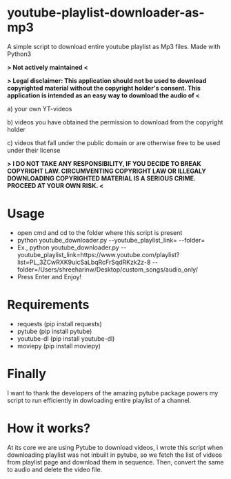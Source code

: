 
# youtube-playlist-downloader-as-mp3
A simple script to download entire youtube playlist as Mp3 files.
Made with Python3

**> Not actively maintained <**

**> Legal disclaimer: This application should not be used to download copyrighted material without the copyright holder's consent. This application is intended as an easy way to download the audio of <**

a) your own YT-videos

b) videos you have obtained the permission to download from the copyright holder

c) videos that fall under the public domain or are otherwise free to be used under their license

**> I DO NOT TAKE ANY RESPONSIBILITY, IF YOU DECIDE TO BREAK COPYRIGHT LAW. CIRCUMVENTING COPYRIGHT LAW OR ILLEGALY DOWNLOADING COPYRIGHTED MATERIAL IS A SERIOUS CRIME. PROCEED AT YOUR OWN RISK. <**



# Usage
<ul>
    <li>open cmd and cd to the folder where this script is present</li>
    <li>python youtube_downloader.py --youtube_playlist_link=<youtube_playlist_link> --folder=<path></li>
    <li>Ex., python youtube_downloader.py --youtube_playlist_link=https://www.youtube.com/playlist?list=PL_3ZCwRXK9uicSaLbqRcFrSqdRKzk2z-8 --folder=/Users/shreeharinw/Desktop/custom_songs/audio_only/</li>
    <li>Press Enter and Enjoy!</li>
</ul>


# Requirements
<ul>
    <li>requests (pip install requests)</li>
    <li>pytube (pip install pytube)</li>
    <li>youtube-dl (pip install youtube-dl)</li>
    <li>moviepy (pip install moviepy)</li>
</ul>


# Finally
I want to thank the developers of the amazing pytube package powers my script to run efficiently in dowloading entire playlist of a channel.


# How it works?
At its core we are using Pytube to download videos, i wrote this script when downloading playlist was not inbuilt in pytube, so we fetch the list of videos from playlist page and download them in sequence. Then, convert the same to audio and delete the video file.

